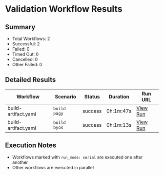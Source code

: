 # Validation Workflow Results

## Summary
- Total Workflows: 2
- Successful: 2
- Failed: 0
- Timed Out: 0
- Cancelled: 0
- Other Failed: 0

## Detailed Results

| Workflow | Scenario | Status | Duration | Run URL |
|----------|----------|---------|-----------|----------|
| build-artifact.yaml | `build pagy` | success | 0h:1m:47s | [View Run](https://github.com/azure-javaee/rhel-jboss-templates/actions/runs/16546881817) |
| build-artifact.yaml | `build byos` | success | 0h:1m:13s | [View Run](https://github.com/azure-javaee/rhel-jboss-templates/actions/runs/16546882398) |


## Execution Notes
- Workflows marked with `run_mode: serial` are executed one after another
- Other workflows are executed in parallel

